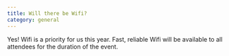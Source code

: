 ```yaml
---
title: Will there be Wifi?
category: general
---
```

Yes! Wifi is a priority for us this year. Fast, reliable Wifi will be available to all attendees for the duration of the event.